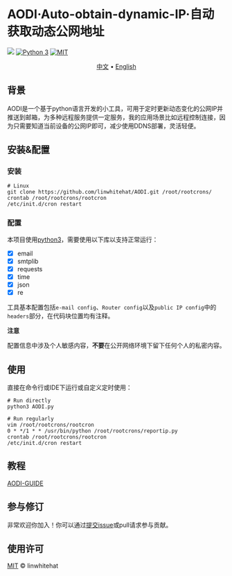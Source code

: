 # AODI·Auto-obtain-dynamic-IP·自动获取动态公网地址

[![](https://github.com/linwhitehat/AODI/blob/master/svg/Home-L1n-brightgreen.svg)](https://github.com/linwhitehat/AODI) [![Python 3](https://github.com/linwhitehat/AODI/blob/master/svg/python-3-informational.svg "Python 3")](https://www.python.org/) [![MIT](https://github.com/linwhitehat/AODI/blob/master/svg/License-MIT-green.svg)](https://github.com/linwhitehat/AODI#%E4%BD%BF%E7%94%A8%E8%AE%B8%E5%8F%AF)

<p align="center">
  <a href="https://github.com/linwhitehat/AODI">中文</a> •
  <a href="https://github.com/linwhitehat/AODI/blob/master/README.en.md">English</a>
</p>


## 背景
AODI是一个基于python语言开发的小工具，可用于定时更新动态变化的公网IP并推送到邮箱，为多种远程服务提供一定服务，我的应用场景比如远程控制连接，因为只需要知道当前设备的公网IP即可，减少使用DDNS部署，灵活轻便。

## 安装&配置
### 安装
``` shell
# Linux
git clone https://github.com/linwhitehat/AODI.git /root/rootcrons/
crontab /root/rootcrons/rootcron
/etc/init.d/cron restart
```
### 配置
本项目使用[python3](https://www.python.org/)，需要使用以下库以支持正常运行：

- [x] email
- [x] smtplib
- [x] requests
- [x] time
- [x] json
- [x] re

工具基本配置包括`e-mail config`、`Router config`以及`public IP config`中的`headers`部分，在代码块位置均有注释。

**注意**

配置信息中涉及个人敏感内容，**不要**在公开网络环境下留下任何个人的私密内容。

## 使用
直接在命令行或IDE下运行或自定义定时使用：
``` shell
# Run directly
python3 AODI.py

# Run regularly
vim /root/rootcrons/rootcron
0 * */1 * * /usr/bin/python /root/rootcrons/reportip.py
crontab /root/rootcrons/rootcron
/etc/init.d/cron restart
```

## 教程
[AODI-GUIDE](https://linwhitehat.github.io/Blog/2020/06/18/%E5%AE%9A%E6%97%B6%E8%87%AA%E5%8A%A8%E8%8E%B7%E5%8F%96%E5%8A%A8%E6%80%81%E5%85%AC%E7%BD%91IP.html)

## 参与修订
非常欢迎你加入！你可以通过[提交issue](https://github.com/linwhitehat/AODI/issues/new)或pull请求参与贡献。

## 使用许可
[MIT](LICENSE) © linwhitehat